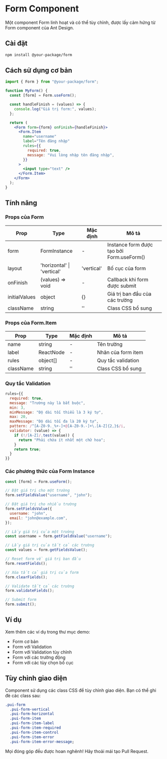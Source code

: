 # Form Component

Một component Form linh hoạt và có thể tùy chỉnh, được lấy cảm hứng từ Form component của Ant Design.

## Cài đặt

```bash
npm install @your-package/form
```

## Cách sử dụng cơ bản

```jsx
import { Form } from "@your-package/form";

function MyForm() {
  const [form] = Form.useForm();

  const handleFinish = (values) => {
    console.log("Giá trị form:", values);
  };

  return (
    <Form form={form} onFinish={handleFinish}>
      <Form.Item
        name="username"
        label="Tên đăng nhập"
        rules={{
          required: true,
          message: "Vui lòng nhập tên đăng nhập",
        }}
      >
        <input type="text" />
      </Form.Item>
    </Form>
  );
}
```

## Tính năng

### Props của Form

| Prop          | Type                       | Mặc định   | Mô tả                                     |
| ------------- | -------------------------- | ---------- | ----------------------------------------- |
| form          | FormInstance               | -          | Instance form được tạo bởi Form.useForm() |
| layout        | 'horizontal' \| 'vertical' | 'vertical' | Bố cục của form                           |
| onFinish      | (values) => void           | -          | Callback khi form được submit             |
| initialValues | object                     | {}         | Giá trị ban đầu của các trường            |
| className     | string                     | ''         | Class CSS bổ sung                         |

### Props của Form.Item

| Prop      | Type      | Mặc định | Mô tả              |
| --------- | --------- | -------- | ------------------ |
| name      | string    | -        | Tên trường         |
| label     | ReactNode | -        | Nhãn của form item |
| rules     | object[]  | -        | Quy tắc validation |
| className | string    | ''       | Class CSS bổ sung  |

### Quy tắc Validation

```jsx
rules={{
  required: true,
  message: "Trường này là bắt buộc",
  min: 3,
  minMessage: "Độ dài tối thiểu là 3 ký tự",
  max: 20,
  maxMessage: "Độ dài tối đa là 20 ký tự",
  pattern: /^[A-Z0-9._%+-]+@[A-Z0-9.-]+\.[A-Z]{2,}$/i,
  validator: (value) => {
    if (!/[A-Z]/.test(value)) {
      return "Phải chứa ít nhất một chữ hoa";
    }
    return true;
  }
}}
```

### Các phương thức của Form Instance

```jsx
const [form] = Form.useForm();

// Đặt giá trị cho một trường
form.setFieldValue("username", "john");

// Đặt giá trị cho nhiều trường
form.setFieldsValue({
  username: "john",
  email: "john@example.com",
});

// Lấy giá trị của một trường
const username = form.getFieldValue("username");

// Lấy giá trị của tất cả các trường
const values = form.getFieldsValue();

// Reset form về giá trị ban đầu
form.resetFields();

// Xóa tất cả giá trị của form
form.clearFields();

// Validate tất cả các trường
form.validateFields();

// Submit form
form.submit();
```

## Ví dụ

Xem thêm các ví dụ trong thư mục demo:

- Form cơ bản
- Form với Validation
- Form với Validation tùy chỉnh
- Form với các trường động
- Form với các tùy chọn bố cục

## Tùy chỉnh giao diện

Component sử dụng các class CSS để tùy chỉnh giao diện. Bạn có thể ghi đè các class sau:

```css
.pui-form
  .pui-form-vertical
  .pui-form-horizontal
  .pui-form-item
  .pui-form-item-label
  .pui-form-item-required
  .pui-form-item-control
  .pui-form-item-error
  .pui-form-item-error-message;
```

Mọi đóng góp đều được hoan nghênh! Hãy thoải mái tạo Pull Request.
